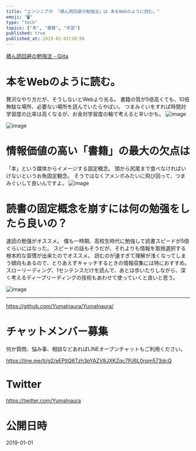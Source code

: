 ```yaml
---
title: "エンジニアの 「積ん読回避の勉強法」は 本をWebのように読む。"
emoji: "🖥"
type: "tech"
topics: ["本", "書籍", "学習"]
published: true
published_at: 2019-01-01t10:58
---
```


[積ん読回避の勉強法 - Qiita](https://qiita.com/guitar_char/items/216d7b91dc649c278094#comment-82ac9a9f700d5cc964c0)

# 本をWebのように読む。

贅沢なやり方だが、そうしないとWebより劣る。
書籍の質が5倍高くても、10倍無駄な場所、必要ない場所を読んでいたらやばい。
つまみぐいをすれば時間対学習度の比率は高くなるが、お金対学習度の軸で考えると辛いかも。
![image](https://user-images.githubusercontent.com/13635059/50569820-bfd19000-0db3-11e9-9d05-c54117639da6.png)

![image](https://user-images.githubusercontent.com/13635059/50569817-b811eb80-0db3-11e9-8f21-343c417bdeec.png)

# 情報価値の高い「書籍」の最大の欠点は

「本」という媒体からイメージする固定概念。
頭から尻尾まで食べなければいけないというお魚固定観念。
そうではなくアメンボみたいに飛び回って、つまみぐいして良いんですよ。
![image](https://user-images.githubusercontent.com/13635059/50569809-7da84e80-0db3-11e9-8c5b-b71cc28a7374.png)

#  読書の固定概念を崩すには何の勉强をしたら良いの？

速読の勉强がオススメ。
僕も一時期、高校生時代に勉強して読書スピードが5倍ぐらいにはなった。
スピードの話もそうだが、それよりも情報を取捨選択する根本的な習慣が出来たのでオススメ。
読むのが速すぎて理解が浅くなってしまう傾向もあるので、とりあえずキャッチするときの情報収集には特におすすめ。
スローリーディング、1センテンスだけを読んで、あとは歩いたりしながら、深く考えるディープリーディングの技術もあわせて使っていくと良いと思う。

![image](https://user-images.githubusercontent.com/13635059/50569739-fce85300-0db0-11e9-8524-de792f0c68f8.png)

---

https://github.com/YumaInaura/YumaInaura/








<!-- Update From Qiita API -->

# チャットメンバー募集


何か質問、悩み事、相談などあればLINEオープンチャットもご利用ください。

https://line.me/ti/g2/eEPltQ6Tzh3pYAZV8JXKZqc7PJ6L0rpm573dcQ





# Twitter


https://twitter.com/YumaInaura


<!-- Update From Qiita API -->



# 公開日時

2019-01-01

